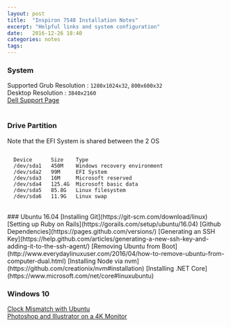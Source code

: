 ```yaml
---
layout: post
title:  "Inspiron 7548 Installation Notes"
excerpt: "Helpful links and system configuration"
date:   2016-12-26 18:40
categories: notes
tags: 
---
```


### System
Supported Grub Resolution : `1280x1024x32`, `800x600x32`  
Desktop Resolution : `3840x2160`  
[Dell Support Page](http://www.dell.com/support/home/us/en/4/product-support/servicetag/3CJS962/manuals)  
<br />

### Drive Partition
Note that the EFI System  is shared between the 2 OS  
```

  Device      Size    Type
  /dev/sda1   450M    Windows recovery environment
  /dev/sda2   99M     EFI System
  /dev/sda3   16M     Microsoft reserved
  /dev/sda4   125.4G  Microsoft basic data
  /dev/sda5   85.8G   Linux filesystem
  /dev/sda6   11.9G   Linux swap

```
<br />
### Ubuntu 16.04
[Installing Git](https://git-scm.com/download/linux)  
[Setting up Ruby on Rails](https://gorails.com/setup/ubuntu/16.04)  
[Github Dependencies](https://pages.github.com/versions/)  
[Generating an SSH Key](https://help.github.com/articles/generating-a-new-ssh-key-and-adding-it-to-the-ssh-agent/)  
[Removing Ubuntu from Boot](http://www.everydaylinuxuser.com/2016/04/how-to-remove-ubuntu-from-computer-dual.html)  
[Installing Node via nvm](https://github.com/creationix/nvm#installation)  
[Installing .NET Core](https://www.microsoft.com/net/core#linuxubuntu)
<br />

### Windows 10
[Clock Mismatch with Ubuntu](http://lifehacker.com/5742148/fix-windows-clock-issues-when-dual-booting-with-os-x)  
[Photoshop and Illustrator on a 4K Monitor](http://www.danantonielli.com/adobe-app-scaling-on-high-dpi-displays-fix/)  